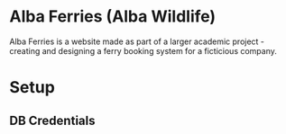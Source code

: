 # Alba Ferries (Alba Wildlife)

Alba Ferries is a website made as part of a larger academic project - creating and designing a ferry booking system for a ficticious company.

# Setup

## DB Credentials 
